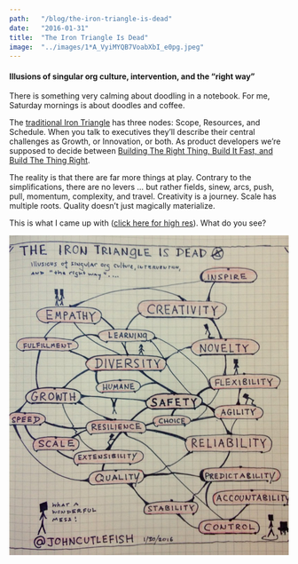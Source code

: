 ```yaml
---
path:	"/blog/the-iron-triangle-is-dead"
date:	"2016-01-31"
title:	"The Iron Triangle Is Dead"
image:	"../images/1*A_VyiMYQB7VoabXbI_e0pg.jpeg"
---
```


#### Illusions of singular org culture, intervention, and the “right way”

There is something very calming about doodling in a notebook. For me, Saturday mornings is about doodles and coffee.

The [traditional Iron Triangle](http://www.projecttimes.com/articles/traditional-iron-triangle-vs.-agile-triangle.html) has three nodes: Scope, Resources, and Schedule. When you talk to executives they’ll describe their central challenges as Growth, or Innovation, or both. As product developers we’re supposed to decide between [Building The Right Thing, Build It Fast, and Build The Thing Right](http://yedingding.com/images/deliver-better-product-i/KnibergRoles.jpg?1404985052).

The reality is that there are far more things at play. Contrary to the simplifications, there are no levers … but rather fields, sinew, arcs, push, pull, momentum, complexity, and travel. Creativity is a journey. Scale has multiple roots. Quality doesn’t just magically materialize.

This is what I came up with ([click here for high res](https://drive.google.com/file/d/0BwV5ydXhNqgiRlgzUk04VER4aEE/view?usp=sharing)). What do you see?

![](../images/1*A_VyiMYQB7VoabXbI_e0pg.jpeg)